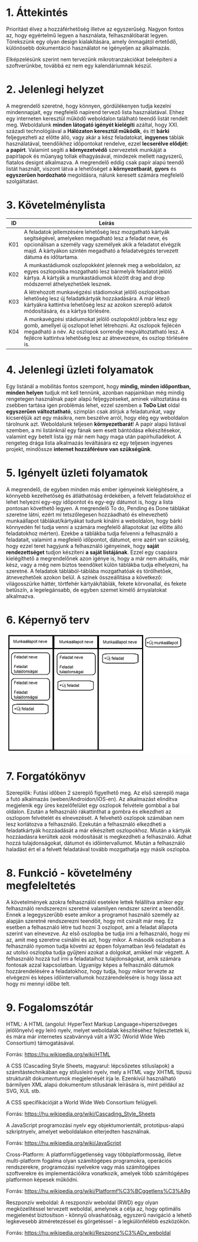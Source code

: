 1\. Áttekintés
==============
Prioritást élvez a hozzáférhetőség illetve az egyszerűség. Nagyon fontos az, hogy egyértelmű legyen a használata, felhasználóbarát legyen.
Törekszünk egy olyan design kialakítására, amely önmagától értetődő, különösebb dokumentáció használatot ne igényeljen az alkalmazás.

Elképzelésünk szerint nem tervezünk mikrotranzakciókat beleépíteni a szoftverünkbe, továbbá ez nem egy kalendáriumnak készül.

2\. Jelenlegi helyzet
=====================
A megrendelő szeretné, hogy könnyen, gördülékenyen tudja kezelni mindennapjait, egy megfelelő napirend tervező lista használatával. Ehhez egy interneten keresztül működő weboldalon található teendő listát rendelt meg.
Weboldalunk **minden látogató igényét kielégíti** azáltal, hogy XXI. századi technológiával a **Hálózaton keresztül működik**, és itt **bárki** feljegyezheti az előtte álló, vagy akár a kész feladatokat, **ingyenes** táblák használatával, teendőikhez időpontokat rendelve, ezzel **lecserélve elődjét: a papírt**. Valamint segíti a **környezetvédő** szervezetek munkáját a papírlapok és műanyag tollak elhagyásával, mindezek mellett nagyszerű, fiatalos designt alkalmazva.
A megrendelő eddig csak papír alapú teendő listát használt, viszont látva a lehetőséget a **környezetbarát**, **gyors** és **egyszerűen hordozható** megoldásra, nálunk keresett számára megfelelő szolgáltatást.

3\. Követelménylista
====================
| ID | Leírás |
|----| ------ |
|K01| A feladatok jellemzésére lehetőség lesz mozgatható kártyák segítségével, amelyeken megadható lesz a feladat neve, és opcionálisan a személy vagy személyek akik a feladatot elvégzik majd. A kártyákon szintén megadható a feladatvégzés tervezett dátuma és időtartama.|
|K02| A munkastádiumok oszlopokként jelennek meg a weboldalon, az egyes oszlopokba mozgatható lesz bármelyik feladatot jelölő kártya. A kártyák a munkastádiumok között drag and drop módszerrel áthelyezhetőek lesznek. |
|K03| A létrehozott munkavégzési stádiomokat jelölő oszlopokban lehetőség lesz új feladatkártyák hozzáadására. A már létező kártyákra kattintva lehetőség lesz az azokon szereplő adatok módosítására, és a kártya törlésére.|
|K04| A munkavégzési stádiumokat jelölő oszlopoktól jobbra lesz egy gomb, amellyel új oszlopot lehet létrehozni. Az oszlopok fejlécén megadható a név. Az oszlopok sorrendje megváltoztatható lesz. A fejlécre kattintva lehetőség lesz az átnevezésre, és oszlop törlésére is.|
   
   

4\. Jelenlegi üzleti folyamatok
===============================
Egy listánál a mobilitás fontos szempont, hogy **mindig, minden időpontban, minden helyen** tudjuk mit kell tennünk, azonban napjainkban még mindig rengetegen használnak papír alapú feljegyzéseket, aminek változtatása és zsebben tartása igen problémás lehet, ezzel szemben a **ToDo List** oldal **egyszerűen változtatható**, szimplán csak átírjuk a feladatunkat, vagy kicseréljük azt egy másikra, nem beszélve arról, hogy elég egy weboldalon tárolnunk azt. Weboldalunk teljesen **környezetbarát**! A papír alapú listával szemben, a mi listánknál egy fának sem esett bántódása elkészítésekor, valamint egy betelt lista így már nem hagy maga után papírhulladékot. A rengeteg drága lista alkalmazás leváltására ez egy teljesen ingyenes projekt, mindössze **internet hozzáférésre van szükségünk**.

   
5\. Igényelt üzleti folyamatok
==============================
A megrendelő, de egyben minden más ember igényeinek kielégítésére, a könnyebb kezelhetőség és átláthatóság érdekében, a felvett feladatokhoz el lehet helyezni egy-egy időpontot és egy-egy dátumot is, hogy a lista pontosan követhető legyen. A megrendelő To do, Pending és Done táblákat szeretne látni, ezért mi tetszőlegesen hozzáadható és elnevezhető munkaállapot táblákat/kártyákat tudunk kínálni a weboldalon, hogy bárki könnyedén fel tudja venni a számára megfelelő állapotokat (az előtte álló feladatokhoz mérten). Ezekbe a táblákba tudja felvenni a felhasználó a feladatait, valamint a megfelelő időpontot, dátumot, erre azért van szükség, hogy ezzel teret hagyjunk a felhasználó igényeinek, hogy **saját rendezettséget** tudjon készíteni **a saját listájának**. Ezzel egy csapásra kielégíthető a megrendelőnek azon igénye is, hogy a már nem aktuális, már kész, vagy a még nem biztos teendőket külön táblákba tudja elhelyezni, ha szeretné. A feladatok táblából-táblába mozgathatóak és törölhetőek, átnevezhetőek azokon belül. A színek összeállítása a következő: világosszürke háttér, törtfehér kártyák/táblák, fekete körvonallal, és fekete betűszín, a legelegánsabb, de egyben szemet kímélő árnyalatokat alkalmazva.  

6\. Képernyő terv
=================
![ Képernyőterv kép betöltése sikertelen](./kepernyoterv.png)

7\. Forgatókönyv
================

Szereplők: Futási időben 2 szereplő figyelhető meg. Az első szereplő maga a futó alkalmazás (weben/Androidon/iOS-en). Az alkalmazást elindítva megjelenik egy üres kezelőfelület egy oszlopok felvétele gombbal a bal oldalon. Ezután a felhasználó rákattinthat a gombra és elkezdheti az oszlopom felvételét és elnevezését. A felvehető oszlopok számában nem lesz korlátozva a felhasználó. Ezekután a felhasználó elkezdheti a feladatkártyák hozzáadását a már elkészített oszlopokhoz. Miután a kártyák hozzáadásra kerültek azok módosítását is megkezdheti a felhasználó. Adhat hozzá tulajdonságokat, dátumot és időintervallumot. Miután a felhasználó haladást ért el a felvett feladatával tovább mozgathatja egy másik oszlopba.

8\. Funkció - követelmény megfeleltetés
=======================================

A követelmények azokra felhasználói esetekre lettek felállítva amikor egy felhasználó rendszerezni szeretné valamilyen rendszer szerint a teendőit. Ennek a legegyszerűbb esete amikor a programot használó személy az alapján szeretné rendszerezni teendőit, hogy mit csinált már meg. Ez esetben a felhasználó létre tud hozni 3 oszlopot, ami a feladat állapota szerint van elnevezve. Az első oszlopba be tudja írni a felhasználó, hogy mi az, amit meg szeretne csinálni és azt, hogy mikor. A második oszlopban a felhasználó nyomon tudja követni az éppen folyamatban lévő feladatait és az utolsó oszlopba tudja gyűjteni azokat a dolgokat, amikkel már végzett. A felhasználó hozzá tud írni a feladataihoz tulajdonságokat, amik számára fontosak azzal kapcsolatban. Ugyanígy képes a felhasználó dátumok hozzárendelésére a feladatokhoz, hogy tudja, hogy mikor tervezte az elvégezni és képes időintervallumok hozzárendelésére is hogy lássa azt hogy mi mennyi időbe telt.
   
9\.  Fogalomszótár
===============


HTML: A HTML (angolul: HyperText Markup Language=hiperszöveges jelölőnyelv) egy leíró nyelv, melyet weboldalak készítéséhez fejlesztettek ki, és mára már internetes szabvánnyá vált a W3C (World Wide Web Consortium) támogatásával.

Forrás: https://hu.wikipedia.org/wiki/HTML

A CSS (Cascading Style Sheets, magyarul: lépcsőzetes stíluslapok) a számítástechnikában egy stílusleíró nyelv, mely a HTML vagy XHTML típusú strukturált dokumentumok megjelenését írja le. Ezenkívül használható bármilyen XML alapú dokumentum stílusának leírására is, mint például az SVG, XUL stb.

A CSS specifikációját a World Wide Web Consortium felügyeli.

Forrás: https://hu.wikipedia.org/wiki/Cascading_Style_Sheets

A JavaScript programozási nyelv egy objektumorientált, prototípus-alapú szkriptnyelv, amelyet weboldalakon elterjedten használnak.

Forrás: https://hu.wikipedia.org/wiki/JavaScript

Cross-Platform: A platformfüggetlenség vagy többplatformosság, illetve multi-platform fogalma olyan számítógépes programokra, operációs rendszerekre, programozási nyelvekre vagy más számítógépes szoftverekre és implementációikra vonatkozik, amelyek több számítógépes platformon képesek működni.

Forrás: https://hu.wikipedia.org/wiki/Platformf%C3%BCggetlens%C3%A9g

Reszponzív weboldal: A reszponzív weboldal (RWD) egy olyan megközelítéssel tervezett weboldal, amelynek a célja az, hogy optimális megjelenést biztosítson - könnyű olvashatóság, egyszerű navigáció a lehető legkevesebb átméretezéssel és görgetéssel - a legkülönfélébb eszközökön.

Forrás: https://hu.wikipedia.org/wiki/Reszponz%C3%ADv_weboldal
